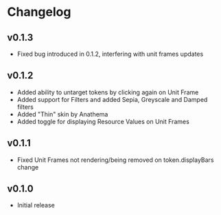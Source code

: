# Changelog

## v0.1.3
* Fixed bug introduced in 0.1.2, interfering with unit frames updates

## v0.1.2
* Added ability to untarget tokens by clicking again on Unit Frame
* Added support for Filters and added Sepia, Greyscale and Damped filters
* Added "Thin" skin by Anathema
* Added toggle for displaying Resource Values on Unit Frames

## v0.1.1
* Fixed Unit Frames not rendering/being removed on token.displayBars change

## v0.1.0
* Initial release

